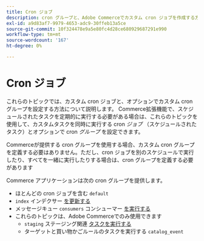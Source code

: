 ```yaml
---
title: Cron ジョブ
description: cron グループと、Adobe Commerceでカスタム cron ジョブを作成する方法を説明します。 スケジュールされたタスクの設定と cron グループ設定の確認
exl-id: a9d83af7-9979-4653-adc9-30ffeb13a5ce
source-git-commit: 10f324478e9a5e80fc4d28ce680929687291e990
workflow-type: tm+mt
source-wordcount: '167'
ht-degree: 0%

---
```


# Cron ジョブ

これらのトピックでは、カスタム cron ジョブと、オプションでカスタム cron グループを設定する方法について説明します。 Commerce拡張機能で、スケジュールされたタスクを定期的に実行する必要がある場合は、これらのトピックを使用して、カスタムタスクを同時に実行する cron _ジョブ_ （スケジュールされたタスク）とオプションで cron _グループ_ を設定できます。

Commerceが提供する cron グループを使用する場合、カスタム cron グループを定義する必要はありません。ただし、cron ジョブを別のスケジュールで実行したり、すべてを一緒に実行したりする場合は、cron グループを定義する必要があります

Commerce アプリケーションは次の cron グループを提供します。

- ほとんどの cron ジョブを含む `default`
- `index` インデクサー [ を更新する ](../cli/manage-indexers.md)
- メッセージキュー `consumers` コンシューマー [ を実行する ](../cli/start-message-queues.md)
- これらのトピックは、Adobe Commerceでのみ使用できます
   - `staging` ステージング関連 [ タスクを実行する ](https://experienceleague.adobe.com/en/docs/commerce-admin/content-design/staging/content-staging)
   - ターゲットと買い物かごルールのタスクを実行する `catalog_event`
